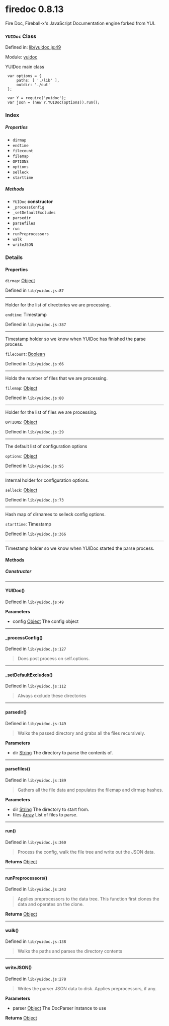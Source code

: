 
# firedoc 0.8.13

Fire Doc, Fireball-x&#x27;s JavaScript Documentation engine forked from YUI.

### `YUIDoc` Class


Defined in: [lib/yuidoc.js:49](../files/lib/yuidoc.js.js)

Module: [yuidoc](../modules/yuidoc.md)




YUIDoc main class

     var options = {
         paths: [ './lib' ],
         outdir: './out'
     };

     var Y = require('yuidoc');
     var json = (new Y.YUIDoc(options)).run();

### Index

##### Properties

  - `dirmap`
  - `endtime`
  - `filecount`
  - `filemap`
  - `OPTIONS`
  - `options`
  - `selleck`
  - `starttime`



##### Methods

  - `YUIDoc` **constructor**
  - `_processConfig`
  - `_setDefaultExcludes`
  - `parsedir`
  - `parsefiles`
  - `run`
  - `runPreprocessors`
  - `walk`
  - `writeJSON`





### Details


#### Properties


`dirmap`: <a href="https://developer.mozilla.org/en/JavaScript/Reference/Global_Objects/Object" class="crosslink external" target="_blank">Object</a>

Defined in `lib/yuidoc.js:87`



---------------------

Holder for the list of directories we are processing.




`endtime`: Timestamp

Defined in `lib/yuidoc.js:387`



---------------------

Timestamp holder so we know when YUIDoc has finished the parse process.




`filecount`: <a href="https://developer.mozilla.org/en/JavaScript/Reference/Global_Objects/Boolean" class="crosslink external" target="_blank">Boolean</a>

Defined in `lib/yuidoc.js:66`



---------------------

Holds the number of files that we are processing.




`filemap`: <a href="https://developer.mozilla.org/en/JavaScript/Reference/Global_Objects/Object" class="crosslink external" target="_blank">Object</a>

Defined in `lib/yuidoc.js:80`



---------------------

Holder for the list of files we are processing.




`OPTIONS`: <a href="https://developer.mozilla.org/en/JavaScript/Reference/Global_Objects/Object" class="crosslink external" target="_blank">Object</a>

Defined in `lib/yuidoc.js:29`



---------------------

The default list of configuration options




`options`: <a href="https://developer.mozilla.org/en/JavaScript/Reference/Global_Objects/Object" class="crosslink external" target="_blank">Object</a>

Defined in `lib/yuidoc.js:95`



---------------------

Internal holder for configuration options.




`selleck`: <a href="https://developer.mozilla.org/en/JavaScript/Reference/Global_Objects/Object" class="crosslink external" target="_blank">Object</a>

Defined in `lib/yuidoc.js:73`



---------------------

Hash map of dirnames to selleck config options.




`starttime`: Timestamp

Defined in `lib/yuidoc.js:366`



---------------------

Timestamp holder so we know when YUIDoc started the parse process.







<!-- Method Block -->
#### Methods

##### Constructor

--------------------------
#### YUIDoc() 

Defined in `lib/yuidoc.js:49`



> 

**Parameters**
- config <a href="https://developer.mozilla.org/en/JavaScript/Reference/Global_Objects/Object" class="crosslink external" target="_blank">Object</a> The config object



--------------------------
#### _processConfig() 

Defined in `lib/yuidoc.js:127`



> Does post process on self.options.




--------------------------
#### _setDefaultExcludes() 

Defined in `lib/yuidoc.js:112`



> Always exclude these directories




--------------------------
#### parsedir() 

Defined in `lib/yuidoc.js:149`



> Walks the passed directory and grabs all the files recursively.

**Parameters**
- dir <a href="https://developer.mozilla.org/en/JavaScript/Reference/Global_Objects/String" class="crosslink external" target="_blank">String</a> The directory to parse the contents of.



--------------------------
#### parsefiles() 

Defined in `lib/yuidoc.js:189`



> Gathers all the file data and populates the filemap and dirmap hashes.

**Parameters**
- dir <a href="https://developer.mozilla.org/en/JavaScript/Reference/Global_Objects/String" class="crosslink external" target="_blank">String</a> The directory to start from.
- files <a href="https://developer.mozilla.org/en/JavaScript/Reference/Global_Objects/Array" class="crosslink external" target="_blank">Array</a> List of files to parse.



--------------------------
#### run() 

Defined in `lib/yuidoc.js:360`



> Process the config, walk the file tree and write out the JSON data.


**Returns**
<a href="https://developer.mozilla.org/en/JavaScript/Reference/Global_Objects/Object" class="crosslink external" target="_blank">Object</a> 


--------------------------
#### runPreprocessors() 

Defined in `lib/yuidoc.js:243`



> Applies preprocessors to the data tree. 
This function first clones the data and operates on the clone.


**Returns**
<a href="https://developer.mozilla.org/en/JavaScript/Reference/Global_Objects/Object" class="crosslink external" target="_blank">Object</a> 


--------------------------
#### walk() 

Defined in `lib/yuidoc.js:138`



> Walks the paths and parses the directory contents




--------------------------
#### writeJSON() 

Defined in `lib/yuidoc.js:278`



> Writes the parser JSON data to disk.
Applies preprocessors, if any.

**Parameters**
- parser <a href="https://developer.mozilla.org/en/JavaScript/Reference/Global_Objects/Object" class="crosslink external" target="_blank">Object</a> The DocParser instance to use

**Returns**
<a href="https://developer.mozilla.org/en/JavaScript/Reference/Global_Objects/Object" class="crosslink external" target="_blank">Object</a> 



